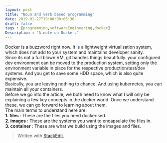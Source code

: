 ```yaml
---
layout: post
title: "Noun and verb based programming"
date: 2019-01-27T19:00:00+05:30
draft: false
tags : [programming,softwareEngineering,docker]
Description : "A note on Docker."
---
```

Docker is a buzzword right now.
It is a lightweight virtualisation system, which does not add to your system and maintains developer sanity.  
Since its not a full blown VM, git handles things beautifully. your configured dev environment can be moved to the production system, setting only the environment variable in place for the respective production/test/dev systems. And you get to save some HDD space, which is also quite expensive.  
Basically, you are leaving nothing to chance. And using kubernetes, you can maintain all your containers.  
Before we go into the article, we both need to know what I will only be explaining a few key concepts in the docker world. Once we understand these, we can go forward to learning about them.  
The main terms to understand here are:  
**1. files** : These are the files you need dockerised.  
**2. images** : These are the systems you want to encapsulate the files in.    
**3. container** : These are what we build using the images and files.  


> Written with [StackEdit](https://stackedit.io/).
<!--stackedit_data:
eyJoaXN0b3J5IjpbMTQ3MjQ4ODk5MSwtMTM0NjQyNTg4OV19
-->